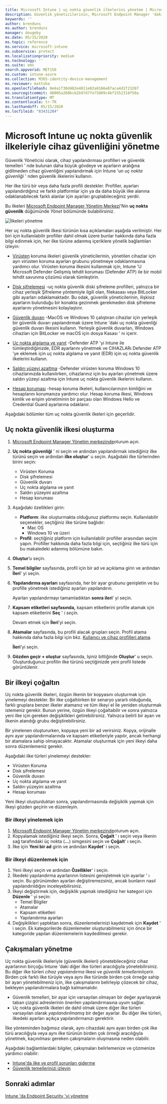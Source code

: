 ```yaml
---
title: Microsoft Intune | uç nokta güvenlik ilkelerini yönetme | Microsoft Docs
description: Güvenlik yöneticilerinin, Microsoft Endpoint Manager 'daki cihazların güvenlik yapılandırmasına odaklanmak için uç nokta güvenlik ilkelerini ve profillerini nasıl kullanabileceğinizi öğrenin.
keywords: ''
author: brenduns
ms.author: brenduns
manager: dougeby
ms.date: 05/15/2020
ms.topic: reference
ms.service: microsoft-intune
ms.subservice: protect
ms.localizationpriority: medium
ms.technology: ''
ms.suite: ems
search.appverid: MET150
ms.custom: intune-azure
ms.collection: M365-identity-device-management
ms.reviewer: mattsha
ms.openlocfilehash: 0e6a1f30d482e4811e02a8166e87aca4d1f23207
ms.sourcegitcommit: 48005a260bcb2b97d7fe75809c4bf1552318f50a
ms.translationtype: MT
ms.contentlocale: tr-TR
ms.lasthandoff: 05/15/2020
ms.locfileid: "83431284"
---
```

# <a name="manage-device-security-with-endpoint-security-policies-in-microsoft-intune"></a>Microsoft Intune uç nokta güvenlik ilkeleriyle cihaz güvenliğini yönetme

Güvenlik Yöneticisi olarak, cihaz yapılandırması profilleri ve güvenlik temelleri ' nde bulunan daha büyük gövdeye ve ayarların aralığına gidilmeden cihaz güvenliğini yapılandırmak için Intune 'un *uç nokta güvenliği* ' nden güvenlik ilkelerini kullanın.

Her ilke türü bir veya daha fazla profili destekler. Profiller, ayarları yapılandırdığınız ve farklı platformlar için ya da daha büyük ilke alanına odaklanabilecek farklı alanlar için ayarları gruplabileceğiniz yerdir.

Bu ilkeleri [Microsoft Endpoint Manager Yönetim Merkezi](https://go.microsoft.com/fwlink/?linkid=2109431)'Nin **uç nokta güvenlik** düğümünde *Yönet* bölümünde bulabilirsiniz.

![İlkeleri yönetme](./media/endpoint-security-policy/endpoint-security-policies.png)

Her uç nokta güvenlik ilkesi türünün kısa açıklamaları aşağıda verilmiştir. Her biri için kullanılabilir profiller dahil olmak üzere bunlar hakkında daha fazla bilgi edinmek için, her ilke türüne adanmış içeriklere yönelik bağlantıları izleyin:

- [Virüsten](../protect/endpoint-security-antivirus-policy.md) koruma ilkeleri güvenlik yöneticilerinin, yönetilen cihazlar için ayrı virüsten koruma ayarları grubunu yönetmeye odaklanmasına yardımcı olur. Virüsten koruma ilkesini kullanmak için, Intune 'U Microsoft Defender Gelişmiş tehdit koruması (Defender ATP) ile bir mobil tehdit savunma çözümü olarak tümleştirin.

- [Disk şifrelemesi](../protect/endpoint-security-disk-encryption-policy.md) -uç nokta güvenlik diski şifreleme profilleri, yalnızca bir cihaz yerleşik Şifreleme yöntemiyle ilgili olan, filekasası veya BitLocker gibi ayarları odaklamaktadır. Bu odak, güvenlik yöneticilerinin, ilişkisiz ayarların bulunduğu bir konakta gezinmek gerekmeden disk şifreleme ayarlarını yönetmesini kolaylaştırır.

- [Güvenlik duvarı](../protect/endpoint-security-firewall-policy.md) -MacOS ve Windows 10 çalıştıran cihazlar için yerleşik bir güvenlik duvarı yapılandırmak üzere Intune 'daki uç nokta güvenliği güvenlik duvarı ilkesini kullanın. Yerleşik güvenlik duvarları, Windows cihazları için BitLocker ve macOS için dosya Kasası ' nı içerir.

- [Uç nokta algılama ve yanıt](../protect/endpoint-security-edr-policy.md) -Defender ATP 'yi Intune ile tümleştirdiğinizde, EDR ayarlarını yönetmek ve CIHAZLARı Defender ATP 'ye eklemek için uç nokta algılama ve yanıt (EDR) için uç nokta güvenlik ilkelerini kullanın.

- [Saldırı yüzeyi azaltma](../protect/endpoint-security-asr-policy.md) -Defender virüsten koruma Windows 10 cihazlarınızda kullanılırken, cihazlarınız için bu ayarları yönetmek üzere saldırı yüzeyi azaltma için Intune uç nokta güvenlik ilkelerini kullanın.

- [Hesap koruması](../protect/endpoint-security-account-protection-policy.md) -hesap koruma ilkeleri, kullanıcılarınızın kimliğini ve hesaplarını korumanıza yardımcı olur. Hesap koruma ilkesi, Windows kimlik ve erişim yönetiminin bir parçası olan Windows Hello ve Credential Guard ayarlarına odaklanır.

Aşağıdaki bölümler tüm uç nokta güvenlik ilkeleri için geçerlidir.

## <a name="create-an-endpoint-security-policy"></a>Uç nokta güvenlik ilkesi oluşturma

1. [Microsoft Endpoint Manager Yönetim merkezinde](https://go.microsoft.com/fwlink/?linkid=2109431)oturum açın.

2. **Uç nokta güvenliği** ' ni seçin ve ardından yapılandırmak istediğiniz ilke türünü seçin ve ardından **ilke oluştur**' u seçin. Aşağıdaki ilke türlerinden birini seçin:
   - Virüsten Koruma
   - Disk şifrelemesi
   - Güvenlik duvarı
   - Uç nokta algılama ve yanıt
   - Saldırı yüzeyini azaltma
   - Hesap koruması

3. Aşağıdaki özellikleri girin:
   - **Platform**: ilke oluşturmakta olduğunuz platformu seçin. Kullanılabilir seçenekler, seçtiğiniz ilke türüne bağlıdır:
     - Mac OS
     - Windows 10 ve üzeri
   - **Profil**: seçtiğiniz platform için kullanılabilir profiller arasından seçim yapın. Profiller hakkında daha fazla bilgi için, seçtiğiniz ilke türü için bu makaledeki adanmış bölümüne bakın.

4. **Oluştur**’u seçin.

5. **Temel bilgiler** sayfasında, profil için bir ad ve açıklama girin ve ardından **İleri**' yi seçin.

6. **Yapılandırma ayarları** sayfasında, her bir ayar grubunu genişletin ve bu profille yönetmek istediğiniz ayarları yapılandırın.

   Ayarları yapılandırmayı tamamladıktan **sonra ileri**' yi seçin.

7. **Kapsam etiketleri sayfasında,** kapsam etiketlerini profile atamak için kapsam etiketlerini **Seç** ' *i seçin.*
  
   Devam etmek için **İleri**’yi seçin.

8. **Atamalar** sayfasında, bu profili alacak grupları seçin. Profil atama hakkında daha fazla bilgi için bkz. [Kullanıcı ve cihaz profilleri atama](../configuration/device-profile-assign.md).

   **İleri**’yi seçin.

9. **Gözden geçir + oluştur** sayfasında, Işiniz bittiğinde **Oluştur**' u seçin. Oluşturduğunuz profilin ilke türünü seçtiğinizde yeni profil listede görüntülenir.

## <a name="duplicate-a-policy"></a>Bir ilkeyi çoğaltın

Uç nokta güvenlik ilkeleri, özgün ilkenin bir kopyasını oluşturmak için yinelemeyi destekler. Bir ilke çoğaltılırken bir senaryo yararlı olduğunda, farklı gruplara benzer ilkeler atamanız ve tüm ilkeyi el ile yeniden oluşturmak istemeniz gerekir. Bunun yerine, özgün ilkeyi çoğaltabilir ve sonra yalnızca yeni ilke için gereken değişiklikleri getirebilirsiniz. Yalnızca belirli bir ayarı ve ilkenin atandığı grubu değiştirebilirsiniz.

Bir yinelenen oluştururken, kopyaya yeni bir ad verirsiniz. Kopya, orijinalle aynı ayar yapılandırmalarında ve kapsam etiketleriyle yapılır, ancak herhangi bir atamalara sahip olmayacaktır. Atamalar oluşturmak için yeni ilkeyi daha sonra düzenlemeniz gerekir.  

Aşağıdaki ilke türleri yinelemeyi destekler:

- Virüsten Koruma
- Disk şifrelemesi
- Güvenlik duvarı
- Uç nokta algılama ve yanıt
- Saldırı yüzeyini azaltma
- Hesap koruması

Yeni ilkeyi oluşturduktan sonra, yapılandırmasında değişiklik yapmak için ilkeyi gözden geçirin ve düzenleyin.

### <a name="to-duplicate-a-policy"></a>Bir ilkeyi yinelemek için

1. [Microsoft Endpoint Manager Yönetim merkezinde](https://go.microsoft.com/fwlink/?linkid=2109431)oturum açın.
2. Kopyalamak istediğiniz ilkeyi seçin. Sonra, **Çoğalt** ' ı seçin veya ilkenin sağ tarafındaki üç nokta (**...**) simgesini seçin ve **Çoğalt**' ı seçin.
3. İlke için **Yeni bir ad** girin ve ardından **Kaydet**' i seçin.

### <a name="to-edit-a-policy"></a>Bir ilkeyi düzenlemek için

1. Yeni ilkeyi seçin ve ardından **Özellikler**' i seçin.
2. İlkedeki yapılandırma ayarlarının listesini genişletmek için ayarlar ' ı seçin. Bu görünümden ayarları değiştiremezsiniz, ancak bunların nasıl yapılandırıldığını inceleyebilirsiniz.
3. İlkeyi değiştirmek için, değişiklik yapmak istediğiniz her kategori için **Düzenle** ' yi seçin:
   - Temel Bilgiler
   - Atamalar
   - Kapsam etiketleri
   - Yapılandırma ayarları
4. Değişiklikleri yaptıktan sonra, düzenlemelerinizi kaydetmek için **Kaydet** ' i seçin.  Ek kategorilerde düzenlemeler oluşturabilmeniz için önce bir kategoride yapılan düzenlemelerin kaydedilmesi gerekir.

## <a name="manage-conflicts"></a>Çakışmaları yönetme

Uç nokta güvenlik ilkeleriyle (güvenlik ilkeleri) yönetebileceğiniz cihaz ayarlarının birçoğu Intune 'daki diğer ilke türleri aracılığıyla yönetebilirsiniz. Bu diğer ilke türleri *cihaz yapılandırma* ilkesi ve *güvenlik temellerini*içerir. Birden çok farklı ilke türüyle veya aynı ilke türünde birden çok örneğe sahip bir ayarı yönetebilmeniz için, ilke çakışmalarını belirleyip çözecek bir cihaz, bekleyen yapılandırmalara bağlı kalmamalıdır.

- Güvenlik temelleri, bir ayar için varsayılan olmayan bir değer ayarlayarak taban çizgisi adreslerinin önerilen yapılandırmasına uyum sağlar.
- Uç nokta güvenlik ilkeleri de dahil olmak üzere diğer ilke türleri varsayılan olarak *yapılandırılmamış* bir değer ayarlar. Bu diğer ilke türleri, ilkedeki ayarları açıkça yapılandırmanızı gerektirir.

İlke yönteminden bağımsız olarak, aynı cihazdaki aynı ayarı birden çok ilke türü aracılığıyla veya aynı ilke türünün birden çok örneği aracılığıyla yönetmek, kaçınılması gereken çakışmaların oluşmasına neden olabilir.

Aşağıdaki bağlantılardaki bilgiler, çakışmaları belirlemenize ve çözmenize yardımcı olabilir:

- [Intune'da ilke ve profil sorunları giderme](../configuration/troubleshoot-policies-in-microsoft-intune.md)
- [Güvenlik temellerinizi izleyin](../protect/security-baselines-monitor.md#troubleshoot-using-per-setting-status)

## <a name="next-steps"></a>Sonraki adımlar

[Intune 'da Endpoint Security 'yi yönetme](../protect/endpoint-security.md)
